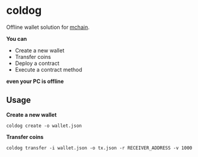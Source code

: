 coldog
====
Offline wallet solution for [mchain](https://github.com/pjc0247/mchain).<br>

__You can__
* Create a new wallet
* Transfer coins
* Deploy a contract
* Execute a contract method

__even your PC is offline__

Usage
----
__Create a new wallet__
```
coldog create -o wallet.json
```

__Transfer coins__
```
coldog transfer -i wallet.json -o tx.json -r RECEIVER_ADDRESS -v 1000
```
